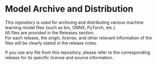 # Model Archive and Distribution

This repository is used for archiving and distributing various machine learning model files (such as bin, ONNX, PyTorch, etc.).  
All files are provided in the Releases section.  
For each release, the origin, license, and other relevant information of the files will be clearly stated in the release notes.

If you use any file from this repository, please refer to the corresponding release for its specific license and source information.
